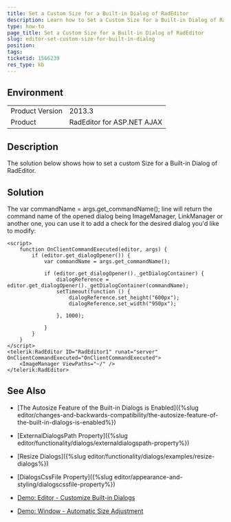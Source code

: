 ```yaml
---
title: Set a Custom Size for a Built-in Dialog of RadEditor
description: Learn how to Set a Custom Size for a Built-in Dialog of RadEditor - Telerik UI for ASP.NET AJAX
type: how-to
page_title: Set a Custom Size for a Built-in Dialog of RadEditor
slug: editor-set-custom-size-for-built-in-dialog
position: 
tags: 
ticketid: 1566239
res_type: kb
---
```


## Environment
<table>
	<tbody>
		<tr>
			<td>Product Version</td>
			<td>2013.3</td>
		</tr>
		<tr>
			<td>Product</td>
			<td>RadEditor for ASP.NET AJAX</td>
		</tr>
	</tbody>
</table>


## Description
The solution below shows how to set a custom Size for a Built-in Dialog of RadEditor.

## Solution
The var commandName = args.get_commandName(); line will return the command name of the opened dialog being ImageManager, LinkManager or another one, you can use it to add a check for the desired dialog you'd like to modify:

````ASP.NET
<script>
    function OnClientCommandExecuted(editor, args) {
        if (editor.get_dialogOpener()) {
            var commandName = args.get_commandName();

            if (editor.get_dialogOpener()._getDialogContainer) {
                dialogReference = editor.get_dialogOpener()._getDialogContainer(commandName);
                setTimeout(function () {
                    dialogReference.set_height("600px");
                    dialogReference.set_width("950px");

                }, 1000);

            }
        }
    }
</script>
<telerik:RadEditor ID="RadEditor1" runat="server"  OnClientCommandExecuted="OnClientCommandExecuted">
    <ImageManager ViewPaths="~/" />
</telerik:RadEditor>
````


## See Also
* [The Autosize Feature of the Built-in Dialogs is Enabled]({%slug editor/changes-and-backwards-compatibility/the-autosize-feature-of-the-built-in-dialogs-is-enabled%})
 * [ExternalDialogsPath Property]({%slug editor/functionality/dialogs/externaldialogspath-property%})

 * [Resize Dialogs]({%slug editor/functionality/dialogs/examples/resize-dialogs%})

 * [DialogsCssFile Property]({%slug editor/appearance-and-styling/dialogscssfile-property%})

 * [Demo: Editor - Customize Built-in Dialogs](https://demos.telerik.com/aspnet-ajax/editor/examples/externaldialogspath/defaultcs.aspx)

 * [Demo: Window - Automatic Size Adjustment](https://demos.telerik.com/aspnet-ajax/window/examples/autosize/defaultcs.aspx)
   
   
 